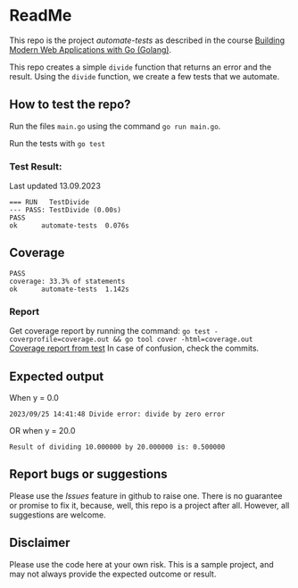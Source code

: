 # ReadMe
This repo is the project *automate-tests* as described in the course [Building Modern Web Applications with Go (Golang)](https://udemy.com/course/building-modern-web-applications-with-go/). 

This repo creates a simple `divide` function that returns an error and the result. Using the `divide` function, we create a few tests that we automate. 

## How to test the repo?
Run the files `main.go` using the command 
`go run main.go`.   

Run the tests with 
`go test`

### Test Result:
Last updated 13.09.2023  
```
=== RUN   TestDivide
--- PASS: TestDivide (0.00s)
PASS
ok      automate-tests  0.076s
```  
## Coverage
```
PASS
coverage: 33.3% of statements
ok      automate-tests  1.142s
```
### Report
Get coverage report by running the command: 
`go test -coverprofile=coverage.out && go tool cover -html=coverage.out`
[Coverage report from test](automate-tests_%20Go%20Coverage%20Report.html)
In case of confusion, check the commits. 

## Expected output
When y = 0.0
```
2023/09/25 14:41:48 Divide error: divide by zero error
```
OR when y = 20.0
```
Result of dividing 10.000000 by 20.000000 is: 0.500000
```



## Report bugs or suggestions
Please use the *Issues* feature in github to raise one. There is no guarantee or promise to fix it, because, well, this repo is a project after all. However, all suggestions are welcome. 

## Disclaimer
Please use the code here at your own risk. This is a sample project, and may not always provide the expected outcome or result. 
